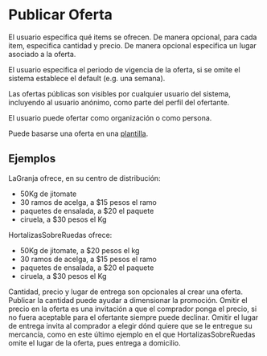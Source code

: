 Publicar Oferta
===============

El usuario especifica qué items se ofrecen. De manera opcional, para cada item, especifica cantidad y precio.
De manera opcional especifica un lugar asociado a la oferta.

El usuario especifica el periodo de vigencia de la oferta, si se omite el sistema establece el default (e.g. una semana).

Las ofertas públicas son visibles por cualquier usuario del sistema, incluyendo al usuario anónimo, como parte del perfil del ofertante.

El usuario puede ofertar como organización o como persona. 

Puede basarse una oferta en una [plantilla](gestion_de_plantillas.md).


Ejemplos
--------

LaGranja ofrece, en su centro de distribución:
* 50Kg de jitomate
* 30 ramos de acelga, a $15 pesos el ramo
* paquetes de ensalada, a $20 el paquete
* ciruela, a $30 pesos el Kg


HortalizasSobreRuedas ofrece:
* 50Kg de jitomate, a $20 pesos el kg
* 30 ramos de acelga, a $15 pesos el ramo
* paquetes de ensalada, a $20 el paquete
* ciruela, a $30 pesos el Kg


Cantidad, precio y lugar de entrega son opcionales al crear una oferta. Publicar la cantidad puede ayudar a dimensionar la promoción. Omitir el precio en la oferta es una invitación a que el comprador ponga el precio, si no fuera aceptable para el ofertante siempre puede declinar. Omitir el lugar de entrega invita al comprador a elegir dónd quiere que se le entregue su mercancía, como en este último ejemplo en el que HortalizasSobreRuedas omite el lugar de la oferta, pues entrega a domicilio.
